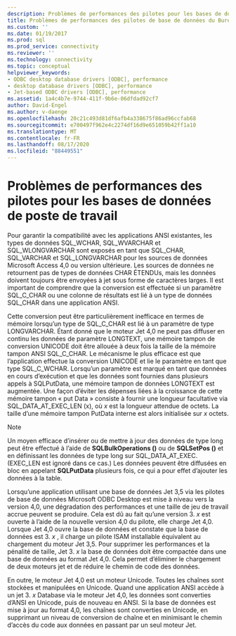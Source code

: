 ```yaml
---
description: Problèmes de performances des pilotes pour les bases de données de poste de travail
title: Problèmes de performances des pilotes de base de données du Bureau | Microsoft Docs
ms.custom: ''
ms.date: 01/19/2017
ms.prod: sql
ms.prod_service: connectivity
ms.reviewer: ''
ms.technology: connectivity
ms.topic: conceptual
helpviewer_keywords:
- ODBC desktop database drivers [ODBC], performance
- desktop database drivers [ODBC], performance
- Jet-based ODBC drivers [ODBC], performance
ms.assetid: 1a4c4b7e-9744-411f-9b6e-06dfdad92cf7
author: David-Engel
ms.author: v-daenge
ms.openlocfilehash: 20c21c493d81df6afb4a338675f86ad96ccfab68
ms.sourcegitcommit: e700497f962e4c2274df16d9e651059b42ff1a10
ms.translationtype: MT
ms.contentlocale: fr-FR
ms.lasthandoff: 08/17/2020
ms.locfileid: "88449551"
---
```

# <a name="desktop-database-driver-performance-issues"></a>Problèmes de performances des pilotes pour les bases de données de poste de travail
Pour garantir la compatibilité avec les applications ANSI existantes, les types de données SQL_WCHAR, SQL_WVARCHAR et SQL_WLONGVARCHAR sont exposés en tant que SQL_CHAR, SQL_VARCHAR et SQL_LONGVARCHAR pour les sources de données Microsoft Access 4,0 ou version ultérieure. Les sources de données ne retournent pas de types de données CHAR ÉTENDUs, mais les données doivent toujours être envoyées à jet sous forme de caractères larges. Il est important de comprendre que la conversion est effectuée si un paramètre SQL_C_CHAR ou une colonne de résultats est lié à un type de données SQL_CHAR dans une application ANSI.  
  
 Cette conversion peut être particulièrement inefficace en termes de mémoire lorsqu’un type de SQL_C_CHAR est lié à un paramètre de type LONGVARCHAR. Étant donné que le moteur Jet 4,0 ne peut pas diffuser en continu les données de paramètre LONGTEXT, une mémoire tampon de conversion UNICODE doit être allouée à deux fois la taille de la mémoire tampon ANSI SQL_C_CHAR. Le mécanisme le plus efficace est que l’application effectue la conversion UNICODE et lie le paramètre en tant que type SQL_C_WCHAR. Lorsqu’un paramètre est marqué en tant que données en cours d’exécution et que les données sont fournies dans plusieurs appels à SQLPutData, une mémoire tampon de données LONGTEXT est augmentée. Une façon d’éviter les dépenses liées à la croissance de cette mémoire tampon « put Data » consiste à fournir une longueur facultative via SQL_DATA_AT_EXEC_LEN (x), où *x* est la longueur attendue de octets. La taille d’une mémoire tampon PutData interne est alors initialisée sur *x* octets.  
  
> [!NOTE]  
>  Un moyen efficace d’insérer ou de mettre à jour des données de type long peut être effectué à l’aide de **SQLBulkOperations ()** ou de **SQLSetPos ()** et en définissant les données de type long sur SQL_DATA_AT_EXEC. (EXEC_LEN est ignoré dans ce cas.) Les données peuvent être diffusées en bloc en appelant **SQLPutData** plusieurs fois, ce qui a pour effet d’ajouter les données à la table.  
  
 Lorsqu’une application utilisant une base de données Jet 3,5 via les pilotes de base de données Microsoft ODBC Desktop est mise à niveau vers la version 4,0, une dégradation des performances et une taille de jeu de travail accrue peuvent se produire. Cela est dû au fait qu’une version 3. *x* est ouverte à l’aide de la nouvelle version 4,0 du pilote, elle charge Jet 4,0. Lorsque Jet 4,0 ouvre la base de données et constate que la base de données est 3. *x* , il charge un pilote ISAM installable équivalent au chargement du moteur Jet 3,5. Pour supprimer les performances et la pénalité de taille, Jet 3. *x* la base de données doit être compactée dans une base de données au format Jet 4,0. Cela permet d’éliminer le chargement de deux moteurs jet et de réduire le chemin de code des données.  
  
 En outre, le moteur Jet 4,0 est un moteur Unicode. Toutes les chaînes sont stockées et manipulées en Unicode. Quand une application ANSI accède à un jet 3. *x* Database via le moteur Jet 4,0, les données sont converties d’ANSI en Unicode, puis de nouveau en ANSI. Si la base de données est mise à jour au format 4,0, les chaînes sont converties en Unicode, en supprimant un niveau de conversion de chaîne et en minimisant le chemin d’accès du code aux données en passant par un seul moteur Jet.
